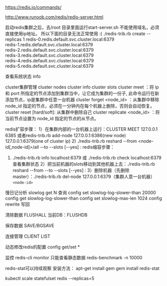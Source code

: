 https://redis.io/commands/

http://www.runoob.com/redis/redis-server.html

启动redis集群之后，去/root 目录里面运行start-server.sh
不能使用域名，必须直接使用ip地址。
所以下面的目录无法正常使用 :(
./redis-trib.rb create --replicas 1 redis-0.redis.default.svc.cluster.local:6379 \
redis-1.redis.default.svc.cluster.local:6379 \
redis-2.redis.default.svc.cluster.local:6379 \
redis-3.redis.default.svc.cluster.local:6379 \
redis-4.redis.default.svc.cluster.local:6379 \
redis-5.redis.default.svc.cluster.local:6379

查看系统状态
info

cluster集群管理
cluster nodes
cluster info
cluster slots
cluster meet <ip> <port> ：将 ip 和 port 所指定的节点添加到集群当中，让它成为集群的一份子, 此命令运行在新添加节点，ip是集群中任意一台机器
cluster forget <node_id> ：从集群中移除 node_id 指定的节点，必须在一分钟内在每个机器上删除，否则会自动恢复。
cluster reset [hard/soft]: 从集群中删除自己
cluster replicate <node_id> ：将当前节点设置为 node_id 指定的节点的从节点。

redis扩容步骤：
1）在集群内部的一台机器上运行：CLUSTER MEET 127.0.0.1 6385
或者redis-trib.rb add-node 127.0.0.1:6386(new node) 127.0.0.1:6379(one of cluster ip)
2) ./redis-trib.rb reshard --from <node-id[,node-id]>/all --to <node-id> --slots <number of slots> [--yes] <host>:<port>
redis缩容步骤：
1) ./redis-trib.rb info localhost:6379 或 ./redis-trib.rb check localhost:6379 查看集群状态
2）把当前机器的slots移动到其他机器上去：./redis-trib.rb reshard --from <node-id> --to <node-id> --slots <number of slots> [--yes] <host>:<port>
3）删除机器（先删除master）：./redis-trib.rb del-node 127.0.0.1:6379（集群人意一台机器） `<node-id>`

慢日记分析
slowlog get N 查询
config set slowlog-log-slower-than 20000
config get slowlog-log-slower-than
config set slowlog-max-len 1024
config rewrite 写回

清除数据
FLUSHALL 
当前DB：FLUSHDB 

保存数据
SAVE/BGSAVE 

连接管理
CLIENT LIST

动态修改redis的配置
config get/set *

监控
redis-cli monitor 只能查看静态数据
redis-benchmark -n 10000

redis-stat可以持续观察
安装方法：
    apt-get install gem
    gem install redis-stat

kubectl scale statefulset redis --replicas=5